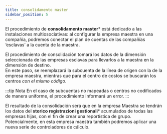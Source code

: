 ```yaml
---
title: consolidamento master
sidebar_position: 5
---
```


El procedimiento de **consolidamento master*** está dedicado a las instalaciones multiosociativas: al configurar la empresa maestra en una compañía, podremos conectar el plan de cuentas de las compañías ‘esclavas’ a la cuenta de la maestra.

El procedimiento de consolidación tomará los datos de la dimensión seleccionada de las empresas esclavas para llevarlos a la maestra en la dimensión de destino.  
En este paso, se reemplazará la subcuenta de la línea de origen con la de la empresa maestra, mientras que para el centro de costos se buscarán los centros *con el mismo código*.

:::tip Nota
En el caso de subcuentas no mapeadas o centros no codificados de manera uniforme, el procedimiento informará un error.
:::

El resultado de la consolidación será que en la empresa Maestra se tendrán los datos del **storico registrazioni gestionali*** acumulados de todas las empresas hijas, con el fin de crear una reportística de grupo. Potencialmente, en esta empresa maestra también podremos aplicar una nueva serie de controladores de cálculo.
